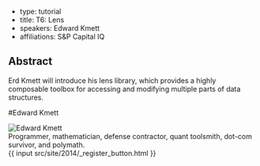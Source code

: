 - type: tutorial
- title: T6: Lens
- speakers: Edward Kmett
- affiliations: S&P Capital IQ

## Abstract
Erd Kmett will introduce his lens library, which provides a highly
composable toolbox for accessing and modifying multiple parts of data
structures.

#Edward Kmett
<div class="row" media:type="text/omd">

<div class="medium-4 columns">
<img src="img/edward-kmett.jpg" alt="Edward Kmett"></img>
</div>

<div class="medium-8 columns" media:type="text/omd">
Programmer, mathematician, defense contractor, quant
toolsmith, dot-com survivor, and polymath.
</div>

</div>
{{ input src/site/2014/_register_button.html }}

